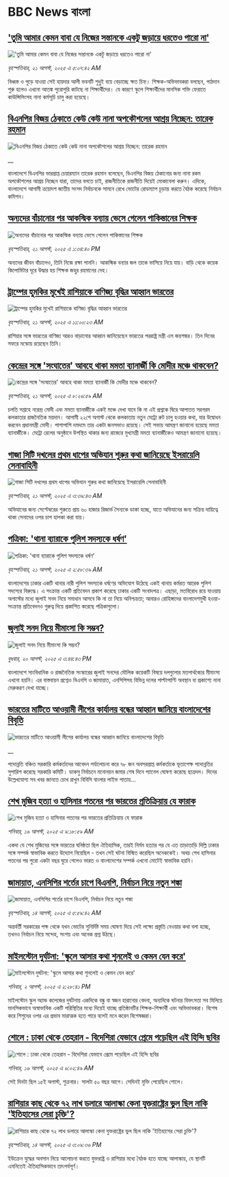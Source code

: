 # BBC News বাংলা## ['তুমি আমার কেমন বাবা যে নিজের সন্তানকে একটু জড়ায়ে ধরতেও পারো না'](https://www.bbc.com/bengali/articles/c80dj0dxg8vo?at_medium=RSS&at_campaign=rss?at_campaign=githubrss)!['তুমি আমার কেমন বাবা যে নিজের সন্তানকে একটু জড়ায়ে ধরতেও পারো না'](https://ichef.bbci.co.uk/ace/ws/240/cpsprodpb/a725/live/6b0e2300-7dd5-11f0-88a2-b9725373e32e.jpg)_বৃহস্পতিবার, ২১ আগস্ট, ২০২৫ এ ৫:০৭:৪২ AM_বিধ্বস্ত ও পুড়ে যাওয়া সেই হায়দার আলী ভবনটি শুধু্‌ই বয়ে বেড়াচ্ছে ক্ষত চিহ্ন। শিক্ষক-অভিভাবকরা বলছেন, পাঠদান শুরু হলেও এখনো আতঙ্ক পুরোপুরি কাটছে না শিক্ষার্থীদের। যে কারণে স্কুলে শিক্ষার্থীদের মানসিক শক্তি ফেরাতে কাউন্সিলিংসহ নানা কর্মসূচি চালু করা হয়েছে।## [বিএনপির বিজয় ঠেকাতে কেউ কেউ নানা অপকৌশলের আশ্রয় নিচ্ছেন: তারেক রহমান](https://www.bbc.co.uk/bengali/live/cd6nlnw6qj0t?at_medium=RSS&at_campaign=rss?at_campaign=githubrss)![বিএনপির বিজয় ঠেকাতে কেউ কেউ নানা অপকৌশলের আশ্রয় নিচ্ছেন: তারেক রহমান](https://ichef.bbci.co.uk/ace/standard/240/cpsprodpb/0d39/live/0c4f0680-7ea3-11f0-a34f-318be3fb0481.jpg)__বাংলাদেশে বিএনপির ভারপ্রাপ্ত চেয়ারম্যান তারেক রহমান বলেছেন, বিএনপির বিজয় ঠেকানোর জন্য নানা রকম অপকৌশলের আশ্রয় নিচ্ছেন যারা, তাদের বলতে চাই, রাজনীতিকে রাজনীতি দিয়েই মোকাবেলা করুন। এদিকে, বাংলাদেশে আগামী ত্রয়োদশ জাতীয় সংসদ নির্বাচনকে সামনে রেখে ভোটের রোডম্যাপ চূড়ান্ত করতে বৈঠক করেছে নির্বাচন কমিশন।## [অন্যদের বাঁচানোর পর আকস্মিক বন্যায় ভেসে গেলেন পাকিস্তানের শিক্ষক](https://www.bbc.com/bengali/articles/c4gzx841j7eo?at_medium=RSS&at_campaign=rss?at_campaign=githubrss)![অন্যদের বাঁচানোর পর আকস্মিক বন্যায় ভেসে গেলেন পাকিস্তানের শিক্ষক](https://ichef.bbci.co.uk/ace/ws/240/cpsprodpb/de3c/live/8fd65ad0-7e62-11f0-83cc-c5da98c419b8.jpg)_বৃহস্পতিবার, ২১ আগস্ট, ২০২৫ এ ১:৩৪:৪০ PM_অন্যদের জীবন বাঁচালেও, তিনি নিজে রক্ষা পাননি। আকস্মিক বন্যার জল তাকে ভাসিয়ে নিয়ে যায়। বাড়ি থেকে কয়েক কিলোমিটার দূরে উদ্ধার হয় শিক্ষক জহুর রহমানের দেহ।## [ট্রাম্পের হুমকির মুখেই রাশিয়াকে বাণিজ্য বৃদ্ধির আহ্বান ভারতের](https://www.bbc.com/bengali/articles/clyr7rjqzrdo?at_medium=RSS&at_campaign=rss?at_campaign=githubrss)![ট্রাম্পের হুমকির মুখেই রাশিয়াকে বাণিজ্য বৃদ্ধির আহ্বান ভারতের](https://ichef.bbci.co.uk/ace/ws/240/cpsprodpb/b5e3/live/aa39a3b0-7e6b-11f0-a34f-318be3fb0481.jpg)_বৃহস্পতিবার, ২১ আগস্ট, ২০২৫ এ ১১:০০:২৩ AM_রাশিয়ার সঙ্গে ভারতের বাণিজ্য আরও বাড়ানোর আহ্বান জানিয়েছেন ভারতের পররাষ্ট্র মন্ত্রী এস জয়শঙ্কর। তিন দিনের সফরে মস্কোয় রয়েছেন তিনি।## [কেন্দ্রের সঙ্গে 'সংঘাতের' আবহে থাকা মমতা ব্যানার্জী কি মোদীর মঞ্চে থাকবেন?](https://www.bbc.com/bengali/articles/c36j37p85l4o?at_medium=RSS&at_campaign=rss?at_campaign=githubrss)![কেন্দ্রের সঙ্গে 'সংঘাতের' আবহে থাকা মমতা ব্যানার্জী কি মোদীর মঞ্চে থাকবেন?](https://ichef.bbci.co.uk/ace/ws/240/cpsprodpb/392a/live/e361ab00-7ce1-11f0-a34f-318be3fb0481.jpg)_বৃহস্পতিবার, ২১ আগস্ট, ২০২৫ এ ৮:২৬:৫৯ AM_চলতি সপ্তাহে নরেন্দ্র মোদী এবং মমতা ব্যানার্জীকে একই মঞ্চে দেখা যাবে কি না এই প্রশ্নকে ঘিরে আপাতত সরগরম কলকাতার রাজনৈতিক ময়দান। আগামী ২২শে অগাস্ট থেকে কলকাতায় নতুন মেট্রো রুট চালু হওয়ার কথা, যার উদ্বোধন করবেন প্রধানমন্ত্রী মোদী। পাশাপাশি দমদমে তার একটা জনসভাও রয়েছে। সেই সভায় আমন্ত্রণ জানানো হয়েছে মমতা ব্যানার্জীকে। 
মেট্রো রেলের অনুষ্ঠানে উপস্থিত থাকার জন্য রাজ্যের মুখ্যমন্ত্রী মমতা ব্যানার্জীকেও আমন্ত্রণ জানানো হয়েছে।## [গাজা সিটি দখলের প্রথম ধাপের অভিযান শুরুর কথা জানিয়েছে ইসরায়েলি সেনাবাহিনী](https://www.bbc.com/bengali/articles/c1ejqn16qd1o?at_medium=RSS&at_campaign=rss?at_campaign=githubrss)![গাজা সিটি দখলের প্রথম ধাপের অভিযান শুরুর কথা জানিয়েছে ইসরায়েলি সেনাবাহিনী](https://ichef.bbci.co.uk/ace/ws/240/cpsprodpb/eaea/live/b7c087a0-7e35-11f0-83cc-c5da98c419b8.jpg)_বৃহস্পতিবার, ২১ আগস্ট, ২০২৫ এ ৩:৩৯:৪৩ AM_অভিযানের জন্য সেপ্টেম্বরের শুরুতে প্রায় ৬০ হাজার রিজার্ভ সৈন্যকে ডাকা হচ্ছে, যাতে অভিযানের জন্য সক্রিয় দায়িত্বে থাকা সেনাদের ওপর চাপ হালকা করা যায়।## [পত্রিকা: 'থানা ব্যারাকে পুলিশ সদস্যকে ধর্ষণ'](https://www.bbc.com/bengali/articles/cd9jv24nl4po?at_medium=RSS&at_campaign=rss?at_campaign=githubrss)![পত্রিকা: 'থানা ব্যারাকে পুলিশ সদস্যকে ধর্ষণ'](https://ichef.bbci.co.uk/ace/ws/240/cpsprodpb/4443/live/7be74db0-7e38-11f0-b096-d982de93a56f.jpg)_বৃহস্পতিবার, ২১ আগস্ট, ২০২৫ এ ২:৫৮:৩৯ AM_বাংলাদেশের ঢাকার একটি থানার নারী পুলিশ সদস্যকে ধর্ষণের অভিযোগ উঠেছে একই থানায় কর্মরত আরেক পুলিশ সদস্যের বিরুদ্ধে। এ সংক্রান্ত একটি প্রতিবেদন প্রকাশ করেছে ঢাকার একটি সংবাদপত্র। এছাড়া, মতবিরোধ রয়ে যাওয়ায় অগাস্টের মধ্যে জুলাই সনদ নিয়ে সমাধান আসবে কি না তা নিয়ে অনিশ্চয়তা; আবারও রোহিঙ্গাদের বাংলাদেশমুখী হওয়া- সংক্রান্ত প্রতিবেদনও গুরুত্ব দিয়ে প্রকাশিত করেছে পত্রিকাগুলো।## [জুলাই সনদ নিয়ে মীমাংসা কি সম্ভব?](https://www.bbc.com/bengali/articles/c627dp163vlo?at_medium=RSS&at_campaign=rss?at_campaign=githubrss)![জুলাই সনদ নিয়ে মীমাংসা কি সম্ভব?](https://ichef.bbci.co.uk/ace/ws/240/cpsprodpb/8c0a/live/5e41db20-7dcc-11f0-83cc-c5da98c419b8.jpg)_বুধবার, ২০ আগস্ট, ২০২৫ এ ৩:৪৪:৪৩ PM_বাংলাদেশে সাংবিধানিক ও রাজনৈতিক সংস্কারের জুলাই সনদের মৌলিক কয়েকটি বিষয়ে দলগুলোর মতপার্থক্যের মীমাংসা এখনো হয়নি। এর বাস্তবায়ন প্রশ্নেও বিএনপি ও জামায়াত, এনসিপিসহ বিভিন্ন দলের পাল্টাপাণ্টি অবস্থান বা প্রকাশ্যে নানা মেরুকরণ দেখা যাচ্ছে।## [ভারতের মাটিতে আওয়ামী লীগের কার্যালয় বন্ধের আহ্বান জানিয়ে বাংলাদেশের বিবৃতি](https://www.bbc.co.uk/bengali/live/c0j95lywgg9t?at_medium=RSS&at_campaign=rss?at_campaign=githubrss)![ভারতের মাটিতে আওয়ামী লীগের কার্যালয় বন্ধের আহ্বান জানিয়ে বাংলাদেশের বিবৃতি](https://ichef.bbci.co.uk/ace/standard/240/cpsprodpb/f775/live/06d3b1f0-7dcd-11f0-a34f-318be3fb0481.png)__পদোন্নতি বঞ্চিত সরকারি কর্মকর্তাদের আবেদন পর্যালোচনা করে ৭৮ জন অবসরপ্রাপ্ত কর্মকর্তাকে ভূতাপেক্ষ পদোন্নতির সুপারিশ করেছে সরকারি কমিটি। ডাকসু নির্বাচনে মনোনয়ন জমার শেষ দিনে প্যানেল ঘোষণা করেছে ছাত্রদল। দিনের উল্লেখযোগ্য সব খবর জানতে চোখ রাখুন বিবিসি বাংলার লাইভ পাতায়...## [শেখ মুজিব হত্যা ও হাসিনার পতনের পর ভারতের প্রতিক্রিয়ায় যে ফারাক](https://www.bbc.com/bengali/articles/cly39465d10o?at_medium=RSS&at_campaign=rss?at_campaign=githubrss)![শেখ মুজিব হত্যা ও হাসিনার পতনের পর ভারতের প্রতিক্রিয়ায় যে ফারাক](https://ichef.bbci.co.uk/ace/ws/240/cpsprodpb/473f/live/567ab140-7855-11f0-8071-1788c7e8ae0e.jpg)_শনিবার, ১৬ আগস্ট, ২০২৫ এ ৯:১৮:৫৯ AM_একদা যে শেখ মুজিবের সঙ্গে ভারতের ঘনিষ্ঠতা ছিল ঐতিহাসিক, তারই নির্মম হত্যার পর যে এত তাড়াতাড়ি দিল্লি ঢাকার সঙ্গে সম্পর্ক স্বাভাবিক করতে উদ্যোগ নিয়েছিল - তখন সেই ঘটনা বিস্মিত করেছিল অনেককেই। অথচ শেখ হাসিনার পতনের পর পুরো একটা বছর ঘুরে গেলেও ভারত ও বাংলাদেশের সম্পর্ক এখনো মোটেই স্বাভাবিক হয়নি।## [জামায়াত, এনসিপির শর্তের চাপে বিএনপি, নির্বাচন নিয়ে নতুন শঙ্কা ](https://www.bbc.com/bengali/articles/cgjyd701vwgo?at_medium=RSS&at_campaign=rss?at_campaign=githubrss)![জামায়াত, এনসিপির শর্তের চাপে বিএনপি, নির্বাচন নিয়ে নতুন শঙ্কা ](https://ichef.bbci.co.uk/ace/ws/240/cpsprodpb/6c32/live/ba7784d0-78a4-11f0-a975-cb151ca452f4.jpg)_বৃহস্পতিবার, ১৪ আগস্ট, ২০২৫ এ ৫:৫৯:৪২ AM_অন্তর্বর্তী সরকারের পক্ষ থেকে যখন ভোটের সুনির্দিষ্ট সময় ঘোষণা দিয়ে সেই লক্ষ্যে প্রস্তুতি নেওয়ার কথা বলা হচ্ছে, তখনও নির্বাচন নিয়ে সন্দেহ, সংশয় এবং অনেক প্রশ্ন উঠছে।## [মাইলস্টোন দুর্ঘটনা: 'স্কুলে আসার কথা শুনলেই ও কেমন যেন করে'](https://www.bbc.com/bengali/articles/cz0ylyd50k3o?at_medium=RSS&at_campaign=rss?at_campaign=githubrss)![মাইলস্টোন দুর্ঘটনা: 'স্কুলে আসার কথা শুনলেই ও কেমন যেন করে'](https://ichef.bbci.co.uk/ace/ws/240/cpsprodpb/b1a9/live/559e9ab0-6fa5-11f0-8dbd-f3d32ebd3327.png)_শনিবার, ২ আগস্ট, ২০২৫ এ ২:২৮:৪১ PM_মাইলস্টোন স্কুল অ্যান্ড কলেজের দুর্ঘটনায় একদিকে বন্ধু বা স্বজন হারানোর বেদনা, অন্যদিকে ঘটনার বিভৎসতা সব মিলিয়ে মানসিকভাবে অস্বাভাবিক একটি পরিস্থিতির মধ্যে দিয়েই যাচ্ছে প্রতিষ্ঠানটির শিক্ষক-শিক্ষার্থী এবং অভিভাবকরা। বিশেষ করে শিশুদের ওপর এর প্রভাব মারাত্মক হতে পারে বলেই মনে করেন বিশেষজ্ঞরা।## [শোলে : ঢাকা থেকে তেহরান - বিদেশিরা যেভাবে প্রেমে পড়েছিল এই হিন্দি ছবির](https://www.bbc.com/bengali/articles/cly73ww3wyxo?at_medium=RSS&at_campaign=rss?at_campaign=githubrss)![শোলে : ঢাকা থেকে তেহরান - বিদেশিরা যেভাবে প্রেমে পড়েছিল এই হিন্দি ছবির](https://ichef.bbci.co.uk/ace/ws/240/cpsprodpb/22a4/live/5b2e4060-79d8-11f0-83cc-c5da98c419b8.jpg)_শনিবার, ১৬ আগস্ট, ২০২৫ এ ৬:০২:৪৯ AM_সেই দিনটা ছিল ১৫ই অগাস্ট, শুক্রবার। সালটা ৫০ বছর আগে। সেদিনই মুক্তি পেয়েছিল শোলে।## [রাশিয়ার কাছ থেকে ৭২ লাখ ডলারে আলাস্কা কেনা যুক্তরাষ্ট্রের ভুল ছিল নাকি 'ইতিহাসের সেরা চুক্তি'?](https://www.bbc.com/bengali/articles/c2kzpq131nzo?at_medium=RSS&at_campaign=rss?at_campaign=githubrss)![রাশিয়ার কাছ থেকে ৭২ লাখ ডলারে আলাস্কা কেনা যুক্তরাষ্ট্রের ভুল ছিল নাকি 'ইতিহাসের সেরা চুক্তি'?](https://ichef.bbci.co.uk/ace/ws/240/cpsprodpb/72b4/live/8b981eb0-78ed-11f0-8071-1788c7e8ae0e.jpg)_বৃহস্পতিবার, ১৪ আগস্ট, ২০২৫ এ ৩:০৯:৩৬ PM_ইউক্রেন যুদ্ধের অবসান নিয়ে আলোচনা করতে যুক্তরাষ্ট্র ও রাশিয়ার মধ্যে বৈঠক হতে যাচ্ছে আলাস্কায়, যে স্থানটি এমনিতেই ঐতিহাসিকভাবে তাৎপর্যপূর্ণ।